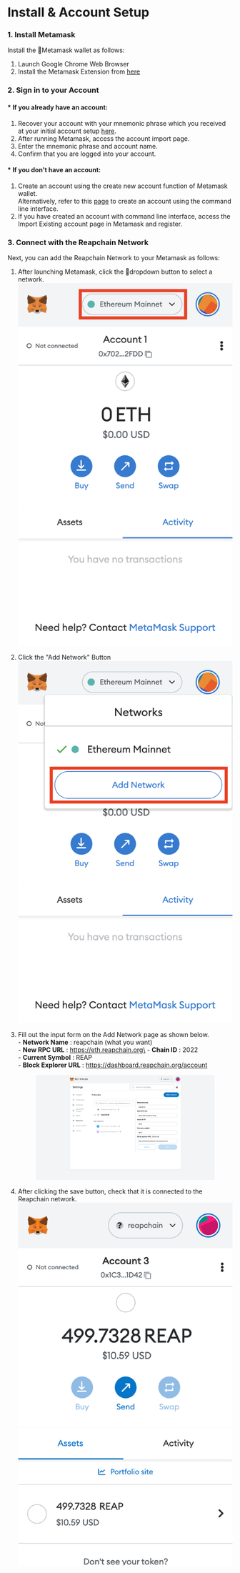 # Install & Account Setup

### 1. Install Metamask

Install the Metamask wallet as follows:

1. Launch Google Chrome Web Browser
2. Install the Metamask Extension from [here](https://chrome.google.com/webstore/detail/metamask/nkbihfbeogaeaoehlefnkodbefgpgknn)

### 2. Sign in to your Account

#### \* If you already have an account:

1. Recover your account with your mnemonic phrase which you received at your initial account setup [here](../../user-guides/account.md#creating-an-account).
2. After running Metamask, access the account import page.
3. Enter the mnemonic phrase and account name.
4. Confirm that you are logged into your account.

#### \* If you don't have an account:

1. Create an account using the create new account function of Metamask wallet.\
   Alternatively, refer to this [page](../../user-guides/account.md) to create an account using the command line interface.
2. If you have created an account with command line interface, access the Import Existing account page in Metamask and register.

### 3. Connect with the Reapchain Network

Next, you can add the Reapchain Network to your Metamask as follows:

1. After launching Metamask, click the dropdown button to select a network.\
   ![](<../../.gitbook/assets/image (21).png>)
2. Click the "Add Network" Button\
   ![](<../../.gitbook/assets/image (15) (1).png>)
3.  Fill out the input form on the Add Network page as shown below.\
    \- **Network Name** : reapchain (what you want)\
    \- **New RPC URL** : https://eth.reapchain.org\
    \- **Chain ID** : 2022\
    \- **Current Symbol** : REAP\
    \- **Block Explorer URL** : https://dashboard.reapchain.org/account



    <figure><img src="../../.gitbook/assets/image (16).png" alt=""><figcaption></figcaption></figure>
4. After clicking the save button, check that it is connected to the Reapchain network.![](<../../.gitbook/assets/image (5) (2).png>)
